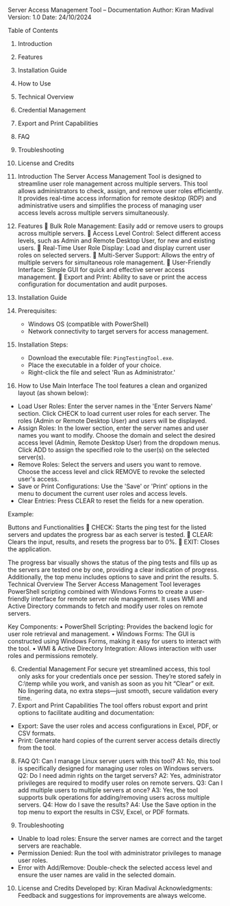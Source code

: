 Server Access Management Tool – Documentation
Author: Kiran Madival
Version: 1.0
Date: 24/10/2024

Table of Contents
1. Introduction
2. Features
3. Installation Guide
4. How to Use
5. Technical Overview
6. Credential Management
7. Export and Print Capabilities
8. FAQ
9. Troubleshooting
10. License and Credits

1. Introduction
The Server Access Management Tool is designed to streamline user role management across multiple servers. This tool allows administrators to check, assign, and remove user roles efficiently. It provides real-time access information for remote desktop (RDP) and administrative users and simplifies the process of managing user access levels across multiple servers simultaneously.

2. Features
	Bulk Role Management: Easily add or remove users to groups across multiple servers.
	Access Level Control: Select different access levels, such as Admin and Remote Desktop User, for new and existing users.
	Real-Time User Role Display: Load and display current user roles on selected servers.
	Multi-Server Support: Allows the entry of multiple servers for simultaneous role management.
	User-Friendly Interface: Simple GUI for quick and effective server access management.
	Export and Print: Ability to save or print the access configuration for documentation and audit purposes.

3. Installation Guide
1. Prerequisites:
   -  Windows OS (compatible with PowerShell)
   -  Network connectivity to target servers for access management.
2. Installation Steps:
   -  Download the executable file: `PingTestingTool.exe`.
   -  Place the executable in a folder of your choice.
   -  Right-click the file and select 'Run as Administrator.'

4. How to Use
Main Interface
The tool features a clean and organized layout (as shown below):

 
- Load User Roles: Enter the server names in the 'Enter Servers Name' section. Click CHECK to load current user roles for each server. The roles (Admin or Remote Desktop User) and users will be displayed.
- Assign Roles: In the lower section, enter the server names and user names you want to modify. Choose the domain and select the desired access level (Admin, Remote Desktop User) from the dropdown menus. Click ADD to assign the specified role to the user(s) on the selected server(s).
- Remove Roles: Select the servers and users you want to remove. Choose the access level and click REMOVE to revoke the selected user's access.
- Save or Print Configurations: Use the 'Save' or 'Print' options in the menu to document the current user roles and access levels.
- Clear Entries: Press CLEAR to reset the fields for a new operation.

Example:

 
Buttons and Functionalities
	CHECK: Starts the ping test for the listed servers and updates the progress bar as each server is tested.
	CLEAR: Clears the input, results, and resets the progress bar to 0%.
	EXIT: Closes the application.

The progress bar visually shows the status of the ping tests and fills up as the servers are tested one by one, providing a clear indication of progress.
Additionally, the top menu includes options to save and print the results.
5. Technical Overview
The Server Access Management Tool leverages PowerShell scripting combined with Windows Forms to create a user-friendly interface for remote server role management. It uses WMI and Active Directory commands to fetch and modify user roles on remote servers.

Key Components:
•	PowerShell Scripting: Provides the backend logic for user role retrieval and management.
•	Windows Forms: The GUI is constructed using Windows Forms, making it easy for users to interact with    the tool.
•	WMI & Active Directory Integration: Allows interaction with user roles and permissions remotely.

6. Credential Management
For secure yet streamlined access, this tool only asks for your credentials once per session. They’re stored safely in C:\temp while you work, and vanish as soon as you hit “Clear” or exit. No lingering data, no extra steps—just smooth, secure validation every time.
7. Export and Print Capabilities
The tool offers robust export and print options to facilitate auditing and documentation:
- Export: Save the user roles and access configurations in Excel, PDF, or CSV formats.
- Print: Generate hard copies of the current server access details directly from the tool.
8. FAQ
Q1: Can I manage Linux server users with this tool?
A1: No, this tool is specifically designed for managing user roles on Windows servers.
Q2: Do I need admin rights on the target servers?
A2: Yes, administrator privileges are required to modify user roles on remote servers.
Q3: Can I add multiple users to multiple servers at once?
A3: Yes, the tool supports bulk operations for adding/removing users across multiple servers.
Q4: How do I save the results?
A4: Use the Save option in the top menu to export the results in CSV, Excel, or PDF formats.

9. Troubleshooting
- Unable to load roles: Ensure the server names are correct and the target servers are reachable.
- Permission Denied: Run the tool with administrator privileges to manage user roles.
- Error with Add/Remove: Double-check the selected access level and ensure the user names are valid in the selected domain.
10. License and Credits
Developed by: Kiran Madival
Acknowledgments: Feedback and suggestions for improvements are always welcome.

